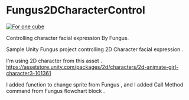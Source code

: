 # Fungus2DCharacterControl

[![For one cube](http://img.youtube.com/vi/lHq9c63Ua-I/0.jpg)](http://www.youtube.com/watch?v=lHq9c63Ua-I)

Controlling character facial expression By Fungus.

Sample Unity Fungus project controlling 2D Character  facial expression .

I'm using 2D character from this asset .
https://assetstore.unity.com/packages/2d/characters/2d-animate-girl-character3-101361

I added function to change sprite from Fungus , and I added Call Method command from Fungus flowchart block .